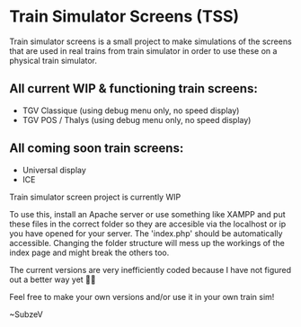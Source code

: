 # Train Simulator Screens (TSS)
Train simulator screens is a small project to make simulations of the screens that are used in real trains from train simulator in order to use these on a physical train simulator.

## All current WIP & functioning train screens:
* TGV Classique (using debug menu only, no speed display)
* TGV POS / Thalys (using debug menu only, no speed display)

## All coming soon train screens:
* Universal display
* ICE


Train simulator screen project is currently WIP

To use this, install an Apache server or use something like XAMPP and put these files in the correct folder so they are accesible via the localhost or ip you have opened for your server. The 'index.php' should be automatically accessible. Changing the folder structure will mess up the workings of the index page and might break the others too.

The current versions are very inefficiently coded because I have not figured out a better way yet 🤷‍♀️

Feel free to make your own versions and/or use it in your own train sim!

~SubzeV
